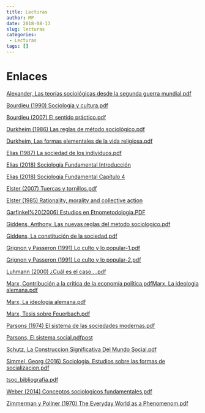 ```yaml
---
title: Lecturas
author: MP
date: 2018-08-13
slug: lecturas
categories:
 - Lecturas
tags: []
---
```


# Enlaces

[Alexander, Las teorías sociológicas desde la segunda guerra mundial.pdf](/Alexander,%20Las%20teorías%20sociológicas%20desde%20la%20segunda%20guerra%20mundial.pdf)

[Bourdieu (1990) Sociologia y cultura.pdf](/Bourdieu%20(1990)%20Sociologia%20y%20cultura.pdf)

[Bourdieu (2007) El sentido práctico.pdf](/Bourdieu%20(2007)%20El%20sentido%20práctico.pd)

[Durkheim (1986) Las reglas de método sociológico.pdf](/Durkheim%20(1986)%20Las%20reglas%20de%20método%20sociológico.pdf)

[Durkheim, Las formas elementales de la vida religiosa.pdf](/Durkheim,%20Las%20formas%20elementales%20de%20la%20vida%20religiosa.pdf)

[Elias (1987) La sociedad de los individuos.pdf](/Elias%20(1987)%20La%20sociedad%20de%20los%20individuos.pdf)

[Elias (2018) Sociología Fundamental Introducción](/elias_sociologia_fundamental_intro.pdf)

[Elias (2018) Sociología Fundamental Capítulo 4](/elias_sociologia_fundamental_cap4.pdf)

[Elster (2007) Tuercas y tornillos.pdf](/Elster%20(2007)%20Tuercas%20y%20tornillos.pdf)

[Elster (1985) Rationality, morality and collective action](Elster%20(1985)%20Morality,%20Rationality%20and%20collective%20action.pdf)

[Garfinkel%20(2006) Estudios en Etnometodologia.PDF](/Garfinkel%20(2006)%20Estudios%20en%20Etnometodologia.PDF)

[Giddens, Anthony, Las nuevas reglas del metodo sociologico.pdf](/Giddens,%20Anthony,%20Las%20nuevas%20reglas%20del%20metodo%20sociologico.pdf)

[Giddens, La constitución de la sociedad.pdf](/Giddens,%20La%20constitución%20de%20la%20sociedad.pdf)

[Grignon y Passeron (1991) Lo culto y lo popular-1.pdf](/Grignon%20y%20Passeron%20(1991)%20Lo%20culto%20y%20lo%20popular-1.pdf)

[Grignon y Passeron (1991) Lo culto y lo popular-2.pdf](/Grignon%20y%20Passeron%20(1991)%20Lo%20culto%20y%20lo%20popular-2.pdf)

[Luhmann (2000) ¿Cuál es el caso....pdf](/Luhmann%20(2000)%20¿Cuál%20es%20el%20caso....pdf)

[Marx, Contribución a la crítica de la economía política.pdfMarx, La ideologia alemana.pdf](/Marx,%20Contribución%20a%20la%20crítica%20de%20la%20economía%20política.pdf)

[Marx, La ideologia alemana.pdf](/Marx,%20La%20ideologia%20alemana.pdf)

[Marx, Tesis sobre Feuerbach.pdf](/Marx,%20Tesis%20sobre%20Feuerbach.pdf)

[Parsons (1974) El sistema de las sociedades modernas.pdf](/Parsons%20(1974)%20El%20sistema%20de%20las%20sociedades%20modernas.pdf)

[Parsons, El sistema social.pdfpost](/Parsons,%20El%20sistema%20social.pdf)

[Schutz, La Construccion Significativa Del Mundo Social.pdf](/Schutz,%20La%20Construccion%20Significativa%20Del%20Mundo%20Social.pdf)

[Simmel, Georg (2016) Sociologia. Estudios sobre las formas de socializacion.pdf](/Simmel,%20Georg%20(2016)%20Sociologia.%20Estudios%20sobre%20las%20formas%20de%20socializacion.pdf)

[tsoc_bibliografia.pdf](/tsoc_bibliografia.pdf)

[Weber (2014) Conceptos sociologicos fundamentales.pdf](/Weber%20(2014)%20Conceptos%20sociologicos%20fundamentales.pdf)

[Zimmerman y Pollner (1970) The Everyday World as a Phenomenom.pdf](/Zimmerman%20y%20Pollner%20(1970)%20The%20Everyday%20World%20as%20a%20Phenomenom.pdf)
